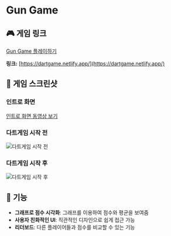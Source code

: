 # Gun Game

## 🎮 게임 링크

[Gun Game 플레이하기](https://dartgame.netlify.app/)

**링크:** [https://dartgame.netlify.app/](https://dartgame.netlify.app/)


## 📸 게임 스크린샷

### 인트로 화면
[인트로 화면 동영상 보기](https://github.com/user-attachments/assets/d518c2d1-9183-402b-a85a-2130fc3955ea)

### 다트게임 시작 전
![다트게임 시작 전](https://github.com/user-attachments/assets/b533e451-eca6-4f48-97a3-d8a7a13d1ac6)

### 다트게임 시작 후
![다트게임 시작 후](https://github.com/user-attachments/assets/b9fd22e1-aeb5-4975-9ba7-c4913b860c9f)

## 🚀 기능
- **그래프로 점수 시각화**: 그래프를 이용하여 점수와 평균을 보여줌
- **사용자 친화적인 UI**: 직관적인 디자인으로 쉽게 접근 가능
- **리더보드**: 다른 플레이어들과 점수를 비교할 수 있는 기능


